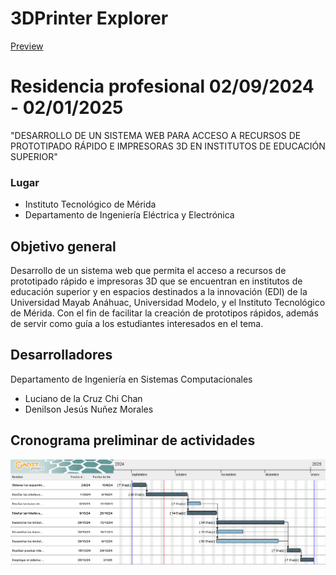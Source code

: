 # 3DPrinter Explorer

[Preview](https://denilsonnm.github.io/3DPrinter-Explorer/)

# Residencia profesional 02/09/2024 - 02/01/2025

"DESARROLLO DE UN SISTEMA WEB PARA ACCESO A RECURSOS DE PROTOTIPADO RÁPIDO E IMPRESORAS 3D EN INSTITUTOS DE EDUCACIÓN SUPERIOR"

### Lugar

- Instituto Tecnológico de Mérida
- Departamento de Ingeniería Eléctrica y Electrónica

## Objetivo general

Desarrollo de un sistema web que permita el acceso a recursos de prototipado rápido e impresoras 3D que se encuentran en institutos de educación superior y en espacios destinados a la innovación (EDI) de la Universidad Mayab Anáhuac, Universidad Modelo, y el Instituto Tecnológico de Mérida. Con el fin de facilitar la creación de prototipos rápidos, además de servir como guía a los estudiantes interesados en el tema.

## Desarrolladores

Departamento de Ingeniería en Sistemas Computacionales

- Luciano de la Cruz Chi Chan
- Denilson Jesús Nuñez Morales

## Cronograma preliminar de actividades

![Cronograma](/pictures/Residencia2024.png "02/09/2024 - 02/01/2025")
